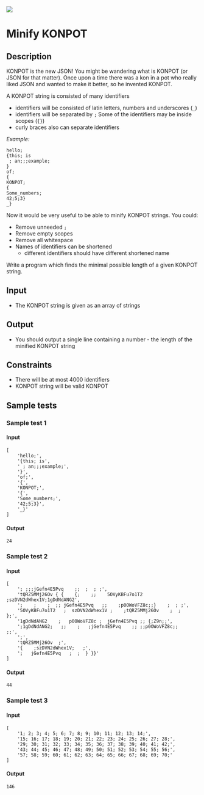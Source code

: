 <img src="https://raw.githubusercontent.com/TelerikAcademy/Common/master/logos/telerik-header-logo.png" />

# Minify KONPOT

## Description
KONPOT is the new JSON! You might be wandering what is KONPOT (or JSON for that matter). Once upon a time there was a kon in a pot who really liked JSON and wanted to make it better, so he invented KONPOT.

A KONPOT string is consisted of many identifiers
- identifiers will be consisted of latin letters, numbers and underscores (`_`)
- identifiers will be separated by `;`
Some of the identifiers may be inside scopes (`{}`)
- curly braces also can separate identifiers

_Example:_
```
hello;
{this; is
 ; an;;;example;
}
of;
{
KONPOT;
{
Some_numbers;
42;5;3}
_}
```

Now it would be very useful to be able to minify KONPOT strings. You could:
- Remove unneeded `;`
- Remove empty scopes
- Remove all whitespace
- Names of identifiers can be shortened
  - different identifiers should have different shortened name

Write a program which finds the minimal possible length of a given KONPOT string.

## Input
- The KONPOT string is given as an array of strings

## Output
- You should output a single line containing a number - the length of the minified KONPOT string

## Constraints
- There will be at most 4000 identifiers
- KONPOT string will be valid KONPOT

## Sample tests

### Sample test 1

#### Input
```
[
	'hello;',
	'{this; is',
	' ; an;;;example;',
	'}',
	'of;',
	'{',
	'KONPOT;',
	'{',
	'Some_numbers;',
	'42;5;3}',
	'_}'
]
```

#### Output
```
24
```

### Sample test 2

#### Input
```
[
	'; ;;;jGefn4E5Pvq    ;;  ;  ; ;',
	'tQRZ5MMj26Ov { {    {;    ;;    5OVyKBFu7o1T2 ;szDVN2dWhex1V;1gDdNdANG2',
	';    ;    ;  ;; jGefn4E5Pvq   ;;    ;p0OWoVFZ8c;;}    ;  ; ;',
	'5OVyKBFu7o1T2   ;  szDVN2dWhex1V ;    ;tQRZ5MMj26Ov    ;  ;   };',
	'1gDdNdANG2    ;   p0OWoVFZ8c ;  jGefn4E5Pvq ;; {;Z9n;;',
	';1gDdNdANG2;   ;;    ;   ;jGefn4E5Pvq    ;; ;;p0OWoVFZ8c;;    ;;',
	';',
	'tQRZ5MMj26Ov  ;',
	'{    ;szDVN2dWhex1V;   ;',
	';   jGefn4E5Pvq   ;  ;  } }}'
]
```

#### Output
```
44
```

### Sample test 3

#### Input
```
[
	'1; 2; 3; 4; 5; 6; 7; 8; 9; 10; 11; 12; 13; 14;',
	'15; 16; 17; 18; 19; 20; 21; 22; 23; 24; 25; 26; 27; 28;',
	'29; 30; 31; 32; 33; 34; 35; 36; 37; 38; 39; 40; 41; 42;',
	'43; 44; 45; 46; 47; 48; 49; 50; 51; 52; 53; 54; 55; 56;',
	'57; 58; 59; 60; 61; 62; 63; 64; 65; 66; 67; 68; 69; 70;'
]
```

#### Output
```
146
```
